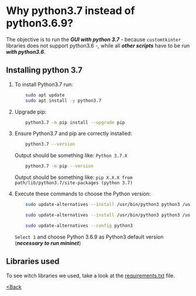 # Why python3.7 instead of python3.6.9?

The objective is to run the ***GUI with python 3.7*** - because `customtkinter` libraries does not support python3.6 -, while all ***other scripts*** have to be run ***with python3.6***.


## Installing python 3.7

1. To install Python3.7 run:

    ```bash	
        sudo apt update
        sudo apt install -y python3.7
    ```

2. Upgrade pip:

    ```bash	
        python3.7 -m pip install --upgrade pip
    ```

3. Ensure Python3.7 and pip are correctly installed:
	
    ```bash
        python3.7 --version
    ```
    Output should be something like: `Python 3.7.X `

    ```bash
        python3.7 -m pip --version
    ```
    Output should be something like: `pip X.X.X from path/lib/python3.7/site-packages (python 3.7)`

4. Execute these commands to choose the Python version:
	
    ```bash  
        sudo update-alternatives --install /usr/bin/python3 python3 /usr/bin/python3.6 1
    ```
    ```bash
        sudo update-alternatives --install /usr/bin/python3 python3 /usr/bin/python3.7 2 
    ```
    ```bash
        sudo update-alternatives --config python3
    ```
    `Select 1` and choose Python 3.6.9 as Python3 default version (***necessary to run mininet***)

## Libraries used

To see witch libraries we used, take a look at the [requirements.txt](./requirements.txt) file.


[<Back](../README.md)